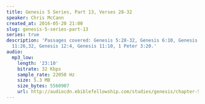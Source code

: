 ```yaml
---
title: Genesis 5 Series, Part 13, Verses 28-32
speaker: Chris McCann
created_at: 2016-05-20 21:00
slug: genesis-5-series-part-13
series: true
description: 'Passages covered: Genesis 5:28-32, Genesis 6:10, Genesis 7:13, Genesis
  11:26,32, Genesis 12:4, Genesis 11:10, 1 Peter 3:20.'
audio:
  mp3_low:
    length: '23:10'
    bitrate: 32 Kbps
    sample_rate: 22050 Hz
    size: 5.3 MB
    size_bytes: 5560907
    url: http://audiocdn.ebiblefellowship.com/studies/genesis/chapter-5/2016.05.20_McCann_-_Genesis_5_Series_Part_13.mp3
---
```

